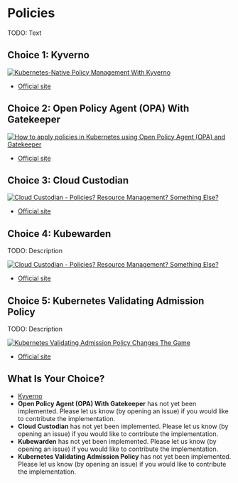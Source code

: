 # Policies

TODO: Text

## Choice 1: Kyverno

[![Kubernetes-Native Policy Management With Kyverno](https://img.youtube.com/vi/DREjzfTzNpA/0.jpg)](https://youtu.be/DREjzfTzNpA)
* [Official site](https://kyverno.io)

## Choice 2: Open Policy Agent (OPA) With Gatekeeper

[![How to apply policies in Kubernetes using Open Policy Agent (OPA) and Gatekeeper](https://img.youtube.com/vi/14lGc7xMAe4/0.jpg)](https://youtu.be/14lGc7xMAe4)
* [Official site](https://open-policy-agent.github.io/gatekeeper)

## Choice 3: Cloud Custodian

[![Cloud Custodian - Policies? Resource Management? Something Else?](https://img.youtube.com/vi/AuXWI-Mkz9Q/0.jpg)](https://youtu.be/AuXWI-Mkz9Q)
* [Official site](https://cloudcustodian.io)

## Choice 4: Kubewarden

TODO: Description

[![Cloud Custodian - Policies? Resource Management? Something Else?](https://img.youtube.com/vi/KbKQu3AqhBY/0.jpg)](https://youtu.be/KbKQu3AqhBY)
* [Official site](https://kubewarden.io)

## Choice 5: Kubernetes Validating Admission Policy

TODO: Description

[![Kubernetes Validating Admission Policy Changes The Game](https://img.youtube.com/vi/EsZcDUaSUss/0.jpg)](https://youtu.be/EsZcDUaSUss)
* [Official site](https://kubernetes.io/docs/reference/access-authn-authz/validating-admission-policy)

## What Is Your Choice?

* [Kyverno](kyverno.md)
* **Open Policy Agent (OPA) With Gatekeeper** has not yet been implemented. Please let us know (by opening an issue) if you would like to contribute the implementation.
* **Cloud Custodian** has not yet been implemented. Please let us know (by opening an issue) if you would like to contribute the implementation.
* **Kubewarden** has not yet been implemented. Please let us know (by opening an issue) if you would like to contribute the implementation.
* **Kubernetes Validating Admission Policy** has not yet been implemented. Please let us know (by opening an issue) if you would like to contribute the implementation.
